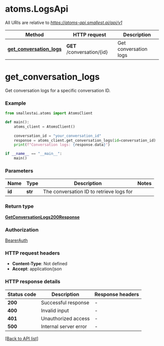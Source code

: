 # atoms.LogsApi

All URIs are relative to *https://atoms-api.smallest.ai/api/v1*

Method | HTTP request | Description
------------- | ------------- | -------------
[**get_conversation_logs**](LogsApi.md#get_conversation_logs) | **GET** /conversation/{id} | Get conversation logs

# **get_conversation_logs**

Get conversation logs for a specific conversation ID.

### Example

```python
from smallestai.atoms import AtomsClient

def main():
    atoms_client = AtomsClient()
    
    conversation_id = "your_conversation_id"
    response = atoms_client.get_conversation_logs(id=conversation_id)
    print(f"Conversation logs: {response.data}")

if __name__ == "__main__":
    main()
```

### Parameters

Name | Type | Description  | Notes
------------- | ------------- | ------------- | -------------
**id** | **str** | The conversation ID to retrieve logs for | 

### Return type

[**GetConversationLogs200Response**](./models/GetConversationLogs200Response.md)

### Authorization

[BearerAuth](../README.md#BearerAuth)

### HTTP request headers

 - **Content-Type**: Not defined
 - **Accept**: application/json

### HTTP response details

| Status code | Description | Response headers |
|-------------|-------------|------------------|
**200** | Successful response |  -  |
**400** | Invalid input |  -  |
**401** | Unauthorized access |  -  |
**500** | Internal server error |  -  |

[[Back to API list]](../../README.md#documentation-for-api-endpoints)

